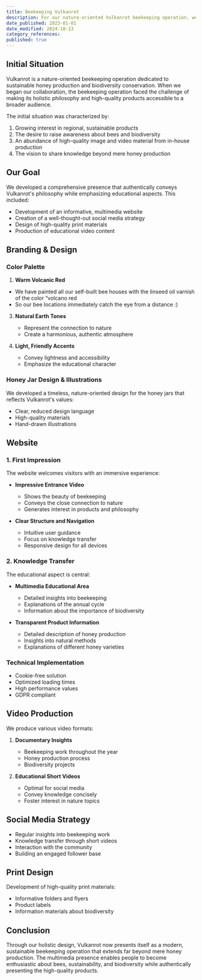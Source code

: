 ```yaml
---
title: Beekeeping Vulkanrot
description: For our nature-oriented Vulkanrot beekeeping operation, we developed a comprehensive brand presence including website, photo and video production, and honey jar design. Through self-produced macro photography, drone footage, and a strategic social media approach, we communicate the importance of regional production and biodiversity in an innovative and authentic way.
date_published: 2023-01-01
date_modified: 2024-10-13
category_references: 
published: true
---
```

## Initial Situation

Vulkanrot is a nature-oriented beekeeping operation dedicated to sustainable honey production and biodiversity conservation. When we began our collaboration, the beekeeping operation faced the challenge of making its holistic philosophy and high-quality products accessible to a broader audience.

The initial situation was characterized by:
1. Growing interest in regional, sustainable products
2. The desire to raise awareness about bees and biodiversity
3. An abundance of high-quality image and video material from in-house production
4. The vision to share knowledge beyond mere honey production

## Our Goal

We developed a comprehensive presence that authentically conveys Vulkanrot's philosophy while emphasizing educational aspects. This included:

- Development of an informative, multimedia website
- Creation of a well-thought-out social media strategy
- Design of high-quality print materials
- Production of educational video content

## Branding & Design

### Color Palette

1. **Warm Volcanic Red**
- We have painted all our self-built bee houses with the linseed oil varnish of the color “volcano red
- So our bee locations immediately catch the eye from a distance :)

3. **Natural Earth Tones**
   - Represent the connection to nature
   - Create a harmonious, authentic atmosphere

4. **Light, Friendly Accents**
   - Convey lightness and accessibility
   - Emphasize the educational character

### Honey Jar Design & Illustrations

We developed a timeless, nature-oriented design for the honey jars that reflects Vulkanrot's values:
- Clear, reduced design language
- High-quality materials
- Hand-drawn illustrations

## Website

### 1. First Impression

The website welcomes visitors with an immersive experience:

- **Impressive Entrance Video**
  - Shows the beauty of beekeeping
  - Conveys the close connection to nature
  - Generates interest in products and philosophy

- **Clear Structure and Navigation**
  - Intuitive user guidance
  - Focus on knowledge transfer
  - Responsive design for all devices

### 2. Knowledge Transfer

The educational aspect is central:

- **Multimedia Educational Area**
  - Detailed insights into beekeeping
  - Explanations of the annual cycle
  - Information about the importance of biodiversity

- **Transparent Product Information**
  - Detailed description of honey production
  - Insights into natural methods
  - Explanations of different honey varieties

### Technical Implementation

- Cookie-free solution
- Optimized loading times
- High performance values
- GDPR compliant

## Video Production

We produce various video formats:

1. **Documentary Insights**
   - Beekeeping work throughout the year
   - Honey production process
   - Biodiversity projects

2. **Educational Short Videos**
   - Optimal for social media
   - Convey knowledge concisely
   - Foster interest in nature topics

## Social Media Strategy

- Regular insights into beekeeping work
- Knowledge transfer through short videos
- Interaction with the community
- Building an engaged follower base

## Print Design

Development of high-quality print materials:
- Informative folders and flyers
- Product labels
- Information materials about biodiversity

## Conclusion

Through our holistic design, Vulkanrot now presents itself as a modern, sustainable beekeeping operation that extends far beyond mere honey production. The multimedia presence enables people to become enthusiastic about bees, sustainability, and biodiversity while authentically presenting the high-quality products.